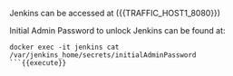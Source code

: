 
Jenkins can be accessed at ({{TRAFFIC_HOST1_8080}})

Initial Admin Password to unlock Jenkins can be found at:
```
docker exec -it jenkins cat /var/jenkins_home/secrets/initialAdminPassword
```{{execute}}